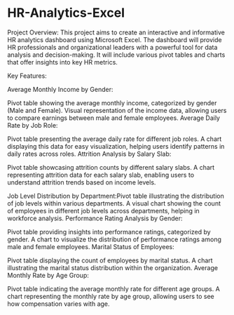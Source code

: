 # HR-Analytics-Excel
Project Overview:
This project aims to create an interactive and informative HR analytics dashboard using Microsoft Excel. The dashboard will provide HR professionals and organizational leaders with a powerful tool for data analysis and decision-making. It will include various pivot tables and charts that offer insights into key HR metrics.

Key Features:

Average Monthly Income by Gender:

Pivot table showing the average monthly income, categorized by gender (Male and Female).
Visual representation of the income data, allowing users to compare earnings between male and female employees.
Average Daily Rate by Job Role:

Pivot table presenting the average daily rate for different job roles.
A chart displaying this data for easy visualization, helping users identify patterns in daily rates across roles.
Attrition Analysis by Salary Slab:

Pivot table showcasing attrition counts by different salary slabs.
A chart representing attrition data for each salary slab, enabling users to understand attrition trends based on income levels.

Job Level Distribution by Department:Pivot table illustrating the distribution of job levels within various departments.
A visual chart showing the count of employees in different job levels across departments, helping in workforce analysis.
Performance Rating Analysis by Gender:

Pivot table providing insights into performance ratings, categorized by gender.
A chart to visualize the distribution of performance ratings among male and female employees.
Marital Status of Employees:

Pivot table displaying the count of employees by marital status.
A chart illustrating the marital status distribution within the organization.
Average Monthly Rate by Age Group:

Pivot table indicating the average monthly rate for different age groups.
A chart representing the monthly rate by age group, allowing users to see how compensation varies with age.